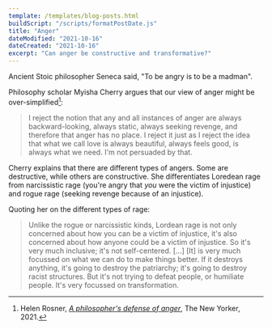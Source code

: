 ```yaml
---
template: /templates/blog-posts.html
buildScript: "/scripts/formatPostDate.js"
title: "Anger"
dateModified: "2021-10-16"
dateCreated: "2021-10-16"
excerpt: "Can anger be constructive and transformative?"
---
```


Ancient Stoic philosopher Seneca said, "To be angry is to be a madman".

Philosophy scholar Myisha Cherry argues that our view of anger might be over-simplified[^1]:

> I reject the notion that any and all instances of anger are always backward-looking, always static, always seeking revenge, and therefore that anger has no place. I reject it just as I reject the idea that what we call love is always beautiful, always feels good, is always what we need. I'm not persuaded by that.

Cherry explains that there are different types of angers. Some are destructive, while others are constructive. She differentiates Loredean rage from narcissistic rage (you're angry that _you_ were the victim of injustice) and rogue rage (seeking revenge because of an injustice).

Quoting her on the different types of rage:

> Unlike the rogue or narcissistic kinds, Lordean rage is not only concerned about how you can be a victim of injustice, it's also concerned about how anyone could be a victim of injustice. So it's very much inclusive; it's not self-centered. [...] [It] is very much focussed on what we can do to make things better. If it destroys anything, it's going to destroy the patriarchy; it's going to destroy racist structures. But it's not trying to defeat people, or humiliate people. It's very focussed on transformation.

[^1]: Helen Rosner, _[A philosopher's defense of anger](https://www.newyorker.com/culture/q-and-a/a-philosophers-defense-of-anger)_, The New Yorker, 2021.
